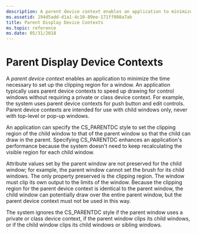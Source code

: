 ```yaml
---
description: A parent device context enables an application to minimize the time necessary to set up the clipping region for a window.
ms.assetid: 194d5add-d1a1-4c10-89ee-171ff008a7ab
title: Parent Display Device Contexts
ms.topic: reference
ms.date: 05/31/2018
---
```


# Parent Display Device Contexts

A *parent device context* enables an application to minimize the time necessary to set up the clipping region for a window. An application typically uses parent device contexts to speed up drawing for control windows without requiring a private or class device context. For example, the system uses parent device contexts for push button and edit controls. Parent device contexts are intended for use with child windows only, never with top-level or pop-up windows.

An application can specify the CS\_PARENTDC style to set the clipping region of the child window to that of the parent window so that the child can draw in the parent. Specifying CS\_PARENTDC enhances an application's performance because the system doesn't need to keep recalculating the visible region for each child window.

Attribute values set by the parent window are not preserved for the child window; for example, the parent window cannot set the brush for its child windows. The only property preserved is the clipping region. The window must clip its own output to the limits of the window. Because the clipping region for the parent device context is identical to the parent window, the child window can potentially draw over the entire parent window, but the parent device context must not be used in this way.

The system ignores the CS\_PARENTDC style if the parent window uses a private or class device context, if the parent window clips its child windows, or if the child window clips its child windows or sibling windows.

 

 




